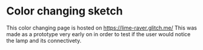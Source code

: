 <h1>Color changing sketch</h1>

This color changing page is hosted on https://lime-raver.glitch.me/
This was made as a prototype very early on in order to test if the user would notice the lamp and its connectivety.
